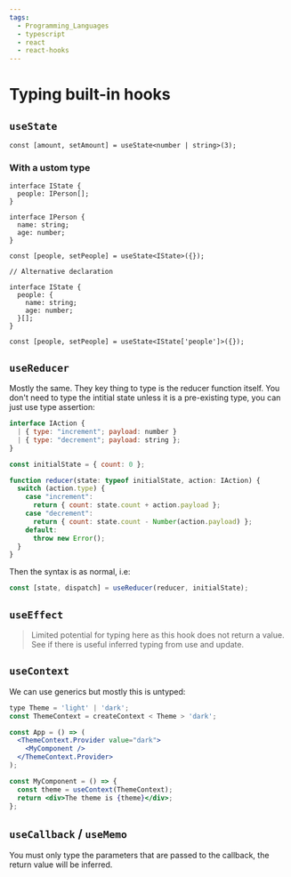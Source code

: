 ```yaml
---
tags:
  - Programming_Languages
  - typescript
  - react
  - react-hooks
---
```


# Typing built-in hooks

## `useState`

```tsx
const [amount, setAmount] = useState<number | string>(3);
```

### With a ustom type

```tsx
interface IState {
  people: IPerson[];
}

interface IPerson {
  name: string;
  age: number;
}

const [people, setPeople] = useState<IState>({});

// Alternative declaration

interface IState {
  people: {
    name: string;
    age: number;
  }[];
}

const [people, setPeople] = useState<IState['people']>({});
```

## `useReducer`

Mostly the same. They key thing to type is the reducer function itself. You don't need to type the intitial state unless it is a pre-existing type, you can just use type assertion:

```jsx
interface IAction {
  | { type: "increment"; payload: number }
  | { type: "decrement"; payload: string };
}

const initialState = { count: 0 };

function reducer(state: typeof initialState, action: IAction) {
  switch (action.type) {
    case "increment":
      return { count: state.count + action.payload };
    case "decrement":
      return { count: state.count - Number(action.payload) };
    default:
      throw new Error();
  }
}
```

Then the syntax is as normal, i.e:

```js
const [state, dispatch] = useReducer(reducer, initialState);
```

## `useEffect`

> Limited potential for typing here as this hook does not return a value. See if there is useful inferred typing from use and update.

## `useContext`

We can use generics but mostly this is untyped:

```jsx
type Theme = 'light' | 'dark';
const ThemeContext = createContext < Theme > 'dark';

const App = () => (
  <ThemeContext.Provider value="dark">
    <MyComponent />
  </ThemeContext.Provider>
);

const MyComponent = () => {
  const theme = useContext(ThemeContext);
  return <div>The theme is {theme}</div>;
};
```

## `useCallback` / `useMemo`

You must only type the parameters that are passed to the callback, the return value will be inferred.
